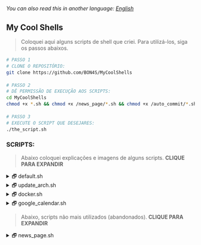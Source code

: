 #

_You can also read this in another language: [English](readme.md)_

## My Cool Shells

> Coloquei aqui alguns scripts de shell que criei. Para utilizá-los, siga os passos abaixos.

```bash
# PASSO 1
# CLONE O REPOSITÓRIO:
git clone https://github.com/BON4S/MyCoolShells

# PASSO 2
# DÊ PERMISSÃO DE EXECUÇÃO AOS SCRIPTS:
cd MyCoolShells
chmod +x *.sh && chmod +x /news_page/*.sh && chmod +x /auto_commit/*.sh

# PASSO 3
# EXECUTE O SCRIPT QUE DESEJARES:
./the_script.sh
```

### SCRIPTS:

> Abaixo coloquei explicações e imagens de alguns scripts. **CLIQUE PARA EXPANDIR**

<details>

<summary>🗗 default.sh</summary>

## _🙼 default.sh_

Este é um script que criei para ser usado dentro de todos os outros scripts de shell. Ele serve para estilizar de uma maneira fácil os textos dentro dos códigos, deixando-os limpos e legíveis. Também é útil para criar menus rapidamente e de diferentes maneiras. Para utilizá-lo, importe o default.sh no início do código em seu script de shell:

```bash
source "default.sh"
```

**Exemplos e features:**

**🔸 ESTILIZAÇÃO DE TEXO**

```bash
# SEM O DEFAULT.SH
echo -ne "\e[1m\e[97m SCRIPT NAME \e[2m\e[37m\e[7m teste.sh \e[0m"
echo -e "\e[34m I'm blue,\e[31m I'm red,\e[32m I'm green."
echo -e "\e[42m\e[1m\e[97m Bold White Text on Green Background "
```

```bash
# COM O DEFAULT.SH
title "SCRIPT NAME"
echo -e "$blue I'm blue,$red I'm red,$green I'm green."
echo -e "$bg_green$bold$white Bold White Text on Green Background "
```

_Ambos os exemplos imprimem exatamente o mesmo resultado._

![default.sh_text_image](screenshots/screenshot-text.png)

**🔸 CRIAÇÃO DE MENUS**

MENU DE FUNÇÕES (fmenu) - Crie menus a partir de funções. Para fazer isso, basta criar funções que terminem com "/menu":

```bash
Um_item_do_menu/menu() {
  #comandos
}
Mais_um_item/menu() {
  #comandos
}
fmenu
```

```txt
# Resultado:
 1. Um item do menu
 2. Mais um item

 Nº
```

MENU DE LISTAS (lmenu) - Crie menus a partir de listas, arrays, arquivos... Para fazer isso basta definir o parâmetro da lista e a ação:

```bash
action() {                                  # função para as ações
  echo "Sua escolha foi: ${list[choice]}"   # a ação
}
lmenu "$(ls /sys/class/net)"                # a lista
```

```txt
Resultado: Neste exemplo as tuas interfaces de rede são listadas como menu.
 1. enp0s25
 2. lo
 3. virbr0
 4. virbr0-nic
 5. wlp0s26u1u2
 6. wlp3s0

 Nº
```

MENUS DE LISTA E FUNÇÕES **2** (fmenu2 e lmenu2) - fazem as mesmas coisas que os anteriores, porém ambos tem suporte à teclado.

```text
⇩ seta para baixo:                próximo item
⇧ seta para cima:                 item anterior
⇨ seta para direita ou espaço:    escolhe a opção
⇦ seta para esquerda ou esc:      sai do script
```

![default.sh_menu_image](screenshots/screenshot-menu.gif)

---

</details>

<details>

<summary>🗗 update_arch.sh</summary>

## _🙼 update_arch.sh_

Trata-se de um script para atualizar o Arch Linux facilmente.

![updating_image](screenshots/screenshot-updating.gif)

Uso:

```bash
./update_arch.sh
```

Ao executarmos o script, o mesmo segue a seguinte sequência:

- Mostra as últimas notícias de atualização do Arch com o 'newsboat';
- Atualiza o antivírus - as assinaturas não oficiais do ClamAV;
- Limpa o cache do Paru e Pacman;
- Atualiza a mirrorlist com o 'reflector';
- Atualiza as chaves do repositório;
- Atualiza o repositório oficial do Arch;
- Atualiza o Flatpak;
- Atualiza o Snap;
- Atualiza o Arch User Repository (AUR);
- Remove pacotes desnecessários (órfãos);
- E, finalmente, pergunta se tu desejas reiniciar o sistema.

Dependências: newsboat; ClamAV; script das assinaturas não oficiais do ClamAV; paru; reflector; flatpak; snap; trash.

---

</details>

<details>

<summary>🗗 docker.sh</summary>

## _🙼 docker.sh_

Este é um script para visualizar, iniciar e parar containers do Docker.

```bash
# Uso:
./docker.sh
```

![docker_image](screenshots/screenshot-docker.gif)

---

</details>

<details>

<summary>🗗 google_calendar.sh</summary>

## _🙼 google_calendar.sh_

Esse pequeno script captura os dados do 'Google Calendar', através do 'gcalcli', e os organiza. Uso esse script junto com o 'Conky' para mostrar a agenda, de forma simples e discreta, no canto da área de trabalho (desktop).

![gcalendar_image](screenshots/screenshot-calendar.png)

```bash
# Uso:
./google_calendar.sh
```

É necessário instalar e configurar o gcalcli.

---

</details>

> Abaixo, scripts não mais utilizados (abandonados). **CLIQUE PARA EXPANDIR**

<details>

<summary>🗗 news_page.sh</summary>

## _🙼 news_page.sh_

Esse script extrai notícias de vários sites e cria um documento html leve e prático.

O script também mostra posts do Twitter, feeds do GitHub, feeds do YouTube, cotação de moedas, dados metereológicos e saídas de comandos no bash.

![news_page_image](screenshots/screenshot-news-dark.gif)

USO:

Insira teus links (feed rss) de notícias favoritos no arquivo de configuração "**news_settings➜default.sh**" e rode o script. Tu podes rodar o script sem parâmetros, ou especificar um arquivo de configuração personalizado, assim como nos exemplos abaixo:

```bash
# Exemplo sem parâmetros:
./news_page.sh

# Exemplo indicando um arquivo de configuração:
./news_page.sh -s news_settings➜Rio_de_Janeiro_News.sh

# news_page.html será gerado.
```

DEPENDÊNCIAS:

- Para usar a função de extrair posts do Twitter é necessário instalar o [jq](https://stedolan.github.io/jq/) (Json parser).

- Para usar a função de dados metereológicos é necessário instalar o [weather](http://fungi.yuggoth.org/weather/)

```bash
# Usuário do Arch (paru):
paru -S weather

# Usuário do Debian ou Ubuntu:
sudo apt-get install weather-util
```

DICA 1:

Para manter a página atualizada, você pode agendar o script para ser executado a cada 12 horas, basta editar o 'cron' com o comando:

```bash
export VISUAL=nano; crontab -e
```

e insira uma nova linha como essa (com o caminho completo ao script):

```txt
0 */12 * * * /home/nome_do_user/pasta_dos_scripts/news_page/news_page.sh -s news_settings➜Pindamonhangaba.sh
```

DICA 2:

Você pode obter o feed principal do seu GitHub, para isso vá na página inicial e copie o link de onde estiver escrito "Subscribe to your news feed". E coloque no seu aquivo de configuração algo como:

```text
feed2 "GitHub Main Feed" "https://github.com/BON4S.private.atom?token=QWERTYQWERTYQWERTY" "8"
```

Além do feed principal tu também consegues extrair commits de projetos, como na imagem abaixo:

![news_page_image](screenshots/screenshot-news-github.gif)

---

</details>
